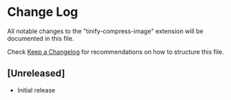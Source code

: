 # Change Log

All notable changes to the "tinify-compress-image" extension will be documented in this file.

Check [Keep a Changelog](http://keepachangelog.com/) for recommendations on how to structure this file.

## [Unreleased]

- Initial release